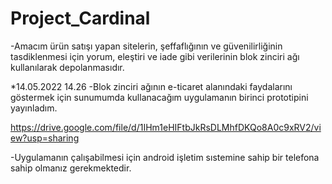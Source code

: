 # Project_Cardinal

-Amacım ürün satışı yapan sitelerin, şeffaflığının ve güvenilirliğinin tasdiklenmesi için yorum, eleştiri ve iade gibi verilerinin blok zinciri ağı kullanılarak depolanmasıdır.


*14.05.2022 14.26
-Blok zinciri ağının e-ticaret alanındaki faydalarını göstermek için sunumumda kullanacağım uygulamanın birinci prototipini yayınladım.

https://drive.google.com/file/d/1IHm1eHIFtbJkRsDLMhfDKQo8A0c9xRV2/view?usp=sharing

-Uygulamanın çalışabilmesi için android işletim sıstemine sahip bir telefona sahip olmanız gerekmektedir.

